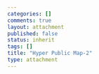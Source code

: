 ```yaml
--- 
categories: []
comments: true
layout: attachment
published: false
status: inherit
tags: []
title: "Hyper Public Map-2"
type: attachment
---
```


